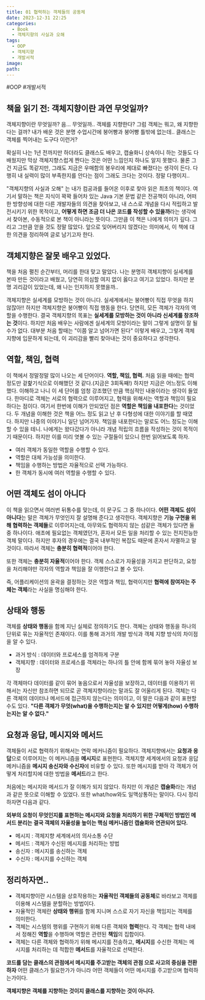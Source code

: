 ```yaml
---
title: 01 협력하는 객체들의 공동체
date: 2023-12-31 22:25
categories:
  - Book
  - 객체지향의 사실과 오해
tags:
  - OOP
  - 객체지향
  - 개발서적
image: 
path:
---
```

#OOP #개발서적 

## 책을 읽기 전: 객체지향이란 과연 무엇일까?
객체지향이란 무엇일까? 음... 무엇일까.. 객체를 지향한다? 그럼 객체는 뭐고, 왜 지향한다는 걸까? 내가 배운 것은 분명 수업시간에 붕어빵과 붕어빵 틀밖에 없는데.. 클래스는 객체를 찍어내는 도구다 이런거?

확실히 나는 1년 전까지만 하더라도 클래스도 배우고, 캡슐화니 상속이니 하는 것들도 다 배웠지만 막상 객체지향스럽게 짠다는 것은 어떤 느낌인지 하나도 알지 못했다. 물론 그건 지금도 똑같지만, 그래도 지금은 우매함의 봉우리에 제대로 빠졌다는 생각이 든다. 다행히 내 실력이 많이 부족한지를 안다는 점이 그래도 크다는 것이다. 정말 다행이지..

"객체지향의 사실과 오해" 는 내가 컴공과를 들어온 이후로 찾아 읽은 최초의 책이다. 여기서 말하는 책은 지식이 꽉꽉 들어차 있는 Java 기본 문법 같은 전공책이 아니라, 어떠한 방향성에 대한 다른 개발자들의 의견을 찾아보고, 내 스스로 개념을 다시 적립하고 발전시키기 위한 목적이고, **어떻게 하면 조금 더 나은 코드를 작성할 수 있을까**라는 생각에서 찾아본, 수동적으로 본 책이 아니라는 뜻이다. 그만큼 이 책은 나에게 의미가 깊다. 그리고 그만큼 얻을 것도 정말 많았다. 앞으로 잊어버리지 않겠다는 의미에서, 이 책에 대한 의견을 정리하여 글로 남기고자 한다.

## 객체지향은 잘못 배우고 있었다.
책을 처음 펼친 순간부터, 머리를 한대 맞고 말았다. 나는 분명히 객체지향이 실세계를 본따 만든 것이라고 배웠고, 당연히 의심할 여지 없이 옳다고 여기고 있었다. 하지만 분명 괴리감이 있었는데, 왜 나는 인지하지 못했을까..

객체지향은 실세계를 모방하는 것이 아니다. 실세계에서는 붕어빵이 직접 무엇을 하지 않잖아!! 하지만 객체지향은 붕어빵이 직접 행동을 한다. 당연히, 모든 객체가 각자의 역할을 수행한다. 결국 객체지향의 목표는 **실세계를 모방하는 것이 아니라 신세계를 창조하는 것**이다. 하지만 처음 배우는 사람에겐 실세계의 모방이라는 말이 그렇게 설명이 잘 될 수가 없다. 대부분 처음 할때는 "이쯤 알고 넘어가면 된다" 이렇게 배우고, 그렇게 객체지향에 입문하게 되는데, 이 괴리감을 빨리 찾아내는 것이 중요하다고 생각한다. 

## 역할, 책임, 협력
이 책에서 정말정말 많이 나오는 세 단어이다. **역할, 책임, 협력.** 처음 읽을 때에는 협력 정도만 겉핥기식으로 이해했던 것 같다.(지금은 3회독째!) 하지만 지금은 어느정도 이해했다. 이해하고 나니 이 세 단어를 엄청 강조했던 만큼 핵심적인 내용이라는 생각이 들었다. 한마디로 객체는 서로의 협력으로 이루어지고, 협력을 위해서는 역할과 책임이 필요하다는 점이다. 여기서 한번에 이해가 안되었던 점은 **역할은 책임을 내포한다**는 것이었다. 두 개념을 이해한 것은 책을 어느 정도 읽고 난 후 다형성에 대한 이야기를 할 때였다. 하지만 나중의 이야기니 일단 넘어가자. 책임을 내포한다는 말로도 어느 정도는 이해할 수 있을 테니. 나에게는 왔다갔다가 아니라 개념 적립의 흐름을 작성하는 것이 목적이기 때문이다. 하지만 이를 미리 엿볼 수 있는 구절들이 있으니 한번 읽어보도록 하자.

>
+ 여러 객체가 동일한 역할을 수행할 수 있다.
+ 역할은 대체 가능성을 의미한다.
+ 책임을 수행하는 방법은 자율적으로 선택 가능하다.
+ 한 객체가 동시에 여러 역할을 수행할 수 있다.

## 어떤 객체도 섬이 아니다
이 책을 읽으면서 여러번 뒤통수를 맞는데, 이 문구도 그 중 하나이다. **어떤 객체도 섬이 아니다**는 말은 객체가 무엇인지 잘 설명해 준다고 생각한다. 객체지향은 **기능 구현을 위해 협력하는 객체들**로 이루어지는데, 아무와도 협력하지 않는 섬같은 객체가 있다면 둘 중 하나이다. 애초에 필요없는 객체였던가, 혼자서 모든 일을 처리할 수 있는 전지전능한 객체 말이다. 하지만 후자의 경우에는 결국 내부적인 복잡도 때문에 혼자서 자멸하고 말 것이다. 따라서 객체는 **충분히 협력적**이어야 한다.

또한 객체는 **충분히 자율적**이어야 한다. 객체 스스로가 자율성을 가지고 판단하고, 요청을 처리해야만 각자의 역할과 책임을 잘 이행한다고 볼 수 있다.

즉, 어플리케이션의 윤곽을 결정하는 것은 역할과 책임, 협력이지만 **협력에 참여자는 주체는 객체**라는 사실을 명심해야 한다.

## 상태와 행동
객체를 **상태와 행동**을 함께 지닌 실체로 정의하기도 한다. 객체는 상태와 행동을 하나의 단위로 묶는 자율적인 존재이다. 이를 통해 과거의 개발 방식과 객체 지향 방식의 차이점을 알 수 있다.

>
+ 과거 방식 : 데이터와 프로세스를 엄격하게 구분
+ 객체지향 : 데이터와 프로세스를 객체라는 하나의 틀 안에 함께 묶어 놓아 자율성 보장

각 객체마다 데이터를 같이 묶어 놓음으로서 자율성을 보장하고, 데이터를 이용하기 위해서는 자신만 참조하면 되므로 곧 객체지향이라는 말과도 잘 어울리게 된다. 객체는 다른 객체의 데이터나 메서드에 접근하지 않는다는 의미이고, 이 말은 다음과 같이 표현할 수도 있다.
**"다른 객체가 무엇(what)을 수행하는지는 알 수 있지만 어떻게(how) 수행하는지는 알 수 없다."**

## 요청과 응답, 메시지와 메서드
객체들이 서로 협력하기 위해서는 연락 메커니즘이 필요하다. 객체지향에서는 **요청과 응답**으로 이루어지는 이 메커니즘을 **메시지**로 표현한다. 객체지향 세계에서의 요청과 응답 메커니즘을 **메시지 송신자와 수신자**에 비유할 수 있다. 또한 메시지를 받아 각 객체가 어떻게 처리할지에 대한 방법을 **메서드**라고 한다.

처음에는 메시지와 메서드가 잘 이해가 되지 않았다. 하지만 이 개념은 **캡슐화**라는 개념과 같은 뜻으로 이해할 수 있었다. 또한 what/how와도 일맥상통하는 말이다. 다시 정리하자면 다음과 같다.

**외부의 요청이 무엇인지를 표현하는 메시지와 요청을 처리하기 위한 구체적인 방법인 메서드 분리는 결국 객체의 자율성을 높이는 핵심 메커니즘인 캡슐화와 연관되어 있다.**

>
+ 메시지 : 객체지향 세계에서의 의사소통 수단
+ 메서드 : 객체가 수신된 메시지를 처리하는 방법
+ 송신자 : 메시지를 송신하는 객체
+ 수신자 : 메시지를 수신하는 객체


## 정리하자면..
+ 객체지향이란 시스템을 상호작용하는 **자율적인 객체들의 공동체**로 바라보고 객체를 이용해 시스템을 분할하는 방법이다.
+ 자율적인 객체란 **상태와 행위**를 함께 지니며 스스로 자기 자신을 책임지는 객체를 의미한다.
+ 객체는 시스템의 행위를 구현하기 위해 다른 객체와 **협력**한다. 각 객체는 협력 내에서 정해진 **역할**을 수행하며 역할은 관련된 **책임**의 집합이다.
+ 객체는 다른 객체와 협력하기 위해 메시지를 전송하고, **메시지**를 수신한 객체는 메시지를 처리하는 데 적합한 **메서드**를 자율적으로 선택한다.


**코드를 담는 클래스의 관점에서 메시지를 주고받는 객체의 관점 으로 사고의 중심을 전환하자**
어떤 클래스가 필요한가가 아니라 어떤 객체들이 어떤 메시지를 주고받으며 협력하는가이다.

**객체지향은 객체를 지향하는 것이지 클래스를 지향하는 것이 아니다.**